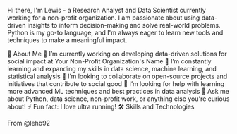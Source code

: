 Hi there, I'm Lewis - a Research Analyst and Data Scientist currently working for a non-profit organization. I am passionate about using data-driven insights to inform decision-making and solve real-world problems. Python is my go-to language, and I'm always eager to learn new tools and techniques to make a meaningful impact.

🌱 About Me
🔭 I’m currently working on developing data-driven solutions for social impact at Your Non-Profit Organization's Name
🌱 I’m constantly learning and expanding my skills in data science, machine learning, and statistical analysis
👯 I’m looking to collaborate on open-source projects and initiatives that contribute to social good
🤔 I’m looking for help with learning more advanced ML techniques and best practices in data analysis
💬 Ask me about Python, data science, non-profit work, or anything else you're curious about!
⚡ Fun fact: I love ultra running!
🛠 Skills and Technologies

From @lehb92
